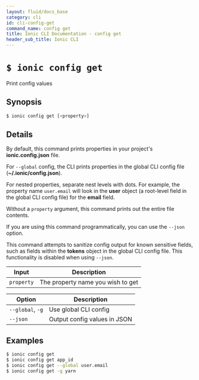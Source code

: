 ```yaml
---
layout: fluid/docs_base
category: cli
id: cli-config-get
command_name: config get
title: Ionic CLI Documentation - config get
header_sub_title: Ionic CLI
---
```


# `$ ionic config get`

Print config values
## Synopsis

```bash
$ ionic config get [<property>]
```
  
## Details

By default, this command prints properties in your project's **ionic.config.json** file.

For `--global` config, the CLI prints properties in the global CLI config file (**~/.ionic/config.json**).

For nested properties, separate nest levels with dots. For example, the property name `user.email` will look in the **user** object (a root-level field in the global CLI config file) for the **email** field.

Without a `property` argument, this command prints out the entire file contents.

If you are using this command programmatically, you can use the `--json` option.

This command attempts to sanitize config output for known sensitive fields, such as fields within the **tokens** object in the global CLI config file. This functionality is disabled when using `--json`.


Input | Description
----- | ----------
`property` | The property name you wish to get


Option | Description
------ | ----------
`--global`, `-g` | Use global CLI config
`--json` | Output config values in JSON

## Examples

```bash
$ ionic config get 
$ ionic config get app_id
$ ionic config get --global user.email
$ ionic config get -g yarn
```

